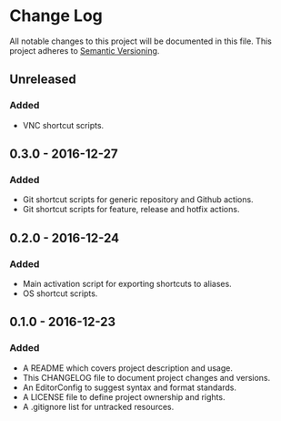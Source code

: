 # Change Log

All notable changes to this project will be documented in this file. This
project adheres to [Semantic Versioning](http://semver.org).

## Unreleased

### Added

  - VNC shortcut scripts.

## 0.3.0 - 2016-12-27

### Added

  - Git shortcut scripts for generic repository and Github actions.
  - Git shortcut scripts for feature, release and hotfix actions.

## 0.2.0 - 2016-12-24

### Added

  - Main activation script for exporting shortcuts to aliases.
  - OS shortcut scripts.

## 0.1.0 - 2016-12-23

### Added

  - A README which covers project description and usage.
  - This CHANGELOG file to document project changes and versions.
  - An EditorConfig to suggest syntax and format standards.
  - A LICENSE file to define project ownership and rights.
  - A .gitignore list for untracked resources.
